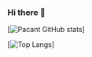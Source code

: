 ### Hi there 👋

[![Pacant  GitHub stats](https://github-readme-stats.vercel.app/api?username=pacant&show_icons=true&theme=synthwave)]

[![Top Langs](https://github-readme-stats.vercel.app/api/top-langs/?username=pacant)]

<!--
**pacant/pacant** is a ✨ _special_ ✨ repository because its `README.md` (this file) appears on your GitHub profile.

Here are some ideas to get you started:

- 🔭 I’m currently working on ...
- 🌱 I’m currently learning ...
- 👯 I’m looking to collaborate on ...
- 🤔 I’m looking for help with ...
- 💬 Ask me about ...
- 📫 How to reach me: ...
- 😄 Pronouns: ...
- ⚡ Fun fact: ...
-->
